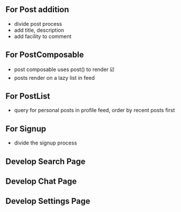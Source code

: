 ## For Post addition
* divide post process
* add title, description
* add facility to comment

## For PostComposable 
* post composable uses post() to render ☑️
* posts render on a lazy list in feed


## For PostList
* query for personal posts in profile feed, order by recent posts first

## For Signup
* divide the signup process

## Develop Search Page

## Develop Chat Page

## Develop Settings Page
